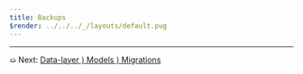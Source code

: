 ```yaml
---
title: Backups
$render: ../../../_/layouts/default.pug
---
```


---

➯ Next: [Data-layer &rangle; Models &rangle; Migrations](./docs/database/migrations)
